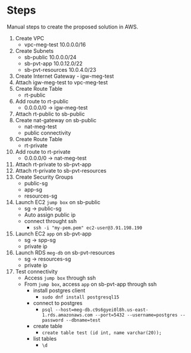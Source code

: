 # Steps

Manual steps to create the proposed solution in AWS.

1. Create VPC
   - vpc-meg-test 10.0.0.0/16
1. Create Subnets
   - sb-public 10.0.0.0/24
   - sb-pvt-app 10.0.12.0/22
   - sb-pvt-resources 10.0.4.0/23
1. Create Internet Gateway - igw-meg-test
1. Attach igw-meg-test to vpc-meg-test
1. Create Route Table
   - rt-public
1. Add route to rt-public
   - 0.0.0.0/0 -> igw-meg-test
1. Attach rt-public to sb-public
1. Create nat-gateway on sb-public
   - nat-meg-test
   - public connectivity
1. Create Route Table
   - rt-private
1. Add route to rt-private
   - 0.0.0.0/0 -> nat-meg-test
1. Attach rt-private to sb-pvt-app
1. Attach rt-private to sb-pvt-resources
1. Create Security Groups
   - public-sg
   - app-sg
   - resources-sg
1. Launch EC2 `jump box` on sb-public
   - sg -> public-sg
   - Auto assign public ip
   - connect throught ssh
      - `ssh -i "my-pem.pem" ec2-user@3.91.198.190`
1. Launch EC2 `app` on sb-pvt-app
   - sg -> spp-sg
   - private ip
1. Launch RDS `meg-db` on sb-pvt-resources
   - sg -> resources-sg
   - private ip
1. Test connectivity
   - Access `jump box` through ssh
   - From `jump box`, access `app` on sb-pvt-app through ssh
      - install postgres client
         - `sudo dnf install postgresql15`
      - connect to postgres
         - `psql --host=meg-db.c9s6gyei0l8h.us-east-1.rds.amazonaws.com --port=5432 --username=postgres --password --dbname=test`
      - create table
         - `create table test (id int, name varchar(20));`
      - list tables
         - `\d`